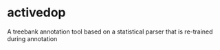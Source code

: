 # activedop
A treebank annotation tool based on a statistical parser that is re-trained during annotation
